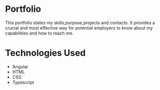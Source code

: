 # Portfolio 

This portfolio states my skills,purpose,projects and contacts. It provides a crucial
and most effective way for potential employers to know about my capabilities and
how to reach me.


# Technologies Used

* Angular
* HTML
* CSS
* Typescript